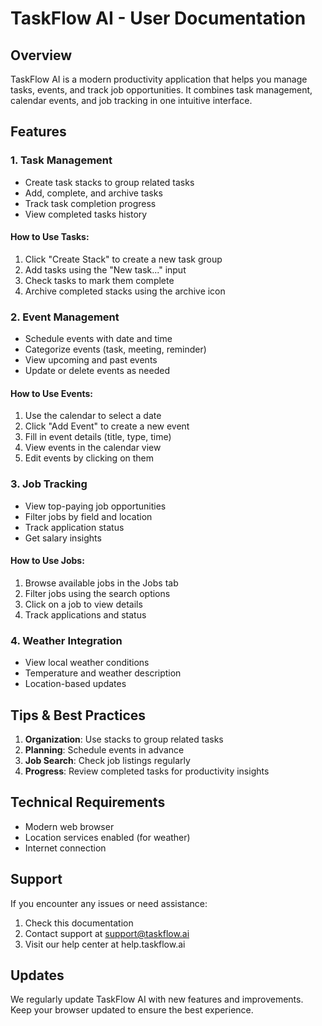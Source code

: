 # TaskFlow AI - User Documentation

## Overview
TaskFlow AI is a modern productivity application that helps you manage tasks, events, and track job opportunities. It combines task management, calendar events, and job tracking in one intuitive interface.

## Features

### 1. Task Management
- Create task stacks to group related tasks
- Add, complete, and archive tasks
- Track task completion progress
- View completed tasks history

#### How to Use Tasks:
1. Click "Create Stack" to create a new task group
2. Add tasks using the "New task..." input
3. Check tasks to mark them complete
4. Archive completed stacks using the archive icon

### 2. Event Management
- Schedule events with date and time
- Categorize events (task, meeting, reminder)
- View upcoming and past events
- Update or delete events as needed

#### How to Use Events:
1. Use the calendar to select a date
2. Click "Add Event" to create a new event
3. Fill in event details (title, type, time)
4. View events in the calendar view
5. Edit events by clicking on them

### 3. Job Tracking
- View top-paying job opportunities
- Filter jobs by field and location
- Track application status
- Get salary insights

#### How to Use Jobs:
1. Browse available jobs in the Jobs tab
2. Filter jobs using the search options
3. Click on a job to view details
4. Track applications and status

### 4. Weather Integration
- View local weather conditions
- Temperature and weather description
- Location-based updates

## Tips & Best Practices
1. **Organization**: Use stacks to group related tasks
2. **Planning**: Schedule events in advance
3. **Job Search**: Check job listings regularly
4. **Progress**: Review completed tasks for productivity insights

## Technical Requirements
- Modern web browser
- Location services enabled (for weather)
- Internet connection

## Support
If you encounter any issues or need assistance:
1. Check this documentation
2. Contact support at support@taskflow.ai
3. Visit our help center at help.taskflow.ai

## Updates
We regularly update TaskFlow AI with new features and improvements. Keep your browser updated to ensure the best experience.
